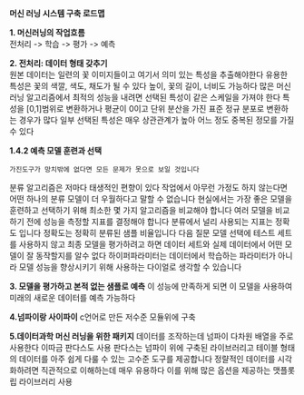 **머신 러닝 시스템 구축 로드맵** 

**1. 머신러닝의 작업흐름**<br>
전처리 -> 학습 -> 평가 -> 예측

**2. 전처리: 데이터 형태 갖추기**<br>
원본 데이터는 일련의 꽃 이미지들이고 여기서 의미 있는 특성을 추출해야한다 유용한 특성은 꽃의 색깔, 색도, 채도가 될 수 있다 높이, 꽃의 길이, 너비도 가능하다 많은 머신 러닝 알고리즘에서 최적의 성능을 내려면 선택된 특성이 같은 스케일을 가져야 한다  특성을 [0,1]범위로 변환하거나 평균이 0이고 단위 분산을 가진 표준 정규 분포로 변환하는 경우가 많다
일부 선택된 특성은 매우 상관관계가 높아 어느 정도 중복된 정모를 가질 수 있다

**1.4.2 예측 모델 훈련과 선택**
~~~
가진도구가 망치밖에 없다면 모든 문제가 못으로 보일 것입니다
~~~
분류 알고리즘은 저마다 태생적인 편향이 있다 작업에서 아무런 가정도 하지 않는다면 어떤 하나의 분류 모델이 더 우월하다고 말할 수 없습니다 현실에서는 가장 좋은 모델을 훈련하고 선택하기 위해 최소한 몇 가지 알고리즘을 비교해야 합니다 여러 모델을 비교하기 전에 성능을 측정할 지표를 결정해야 합니다 분류에서 널리 사용되는 지표는 정확도 입니다 정확도는 정확히 분류된 샘플 비율입니다 다음 질문 모델 선택에 테스트 세트를 사용하지 않고 최종 모델을 평가하려고 하면 데이터 세트와 실제 데이터에서 어떤 모델이 잘 동작할지를 알수 없다
하이퍼파라미터는 데이터에서 학습하는 파라미터가 아니라 모델 성능을 향상시키기 위해 사용하는 다이얼로 생각할 수 있습니다 

 **3. 모델을 평가하고 본적 없는 샘플로 예측**
 이 성능에 만족하게 되면 이 모델을 사용하여 미래의 새로운 데이터를 예측 가능하다

 **4.넘파이랑 사이파이**
 c언어로 만든 저수준 모듈위에 구축
 
 **5.데이터과학 머신 러닝을 위한 패키지**
 데이터를 조작하는데 넘파이 다차원 배열을 주로 사용한다 이따금 판다스도 사용 판다스는 넘파이 위에 구축된 라이브러리고 테이블 형태의 데이터를 아주 쉽게 다룰 수 있는 고수준 도구를 제공합니다 정랼적인 데이터를 시각화하려면 직관적으로 이해하는데 매우 유용하다 이를 위해 많은 옵션을 제공하는 맷플롯립 라이브러리 사용